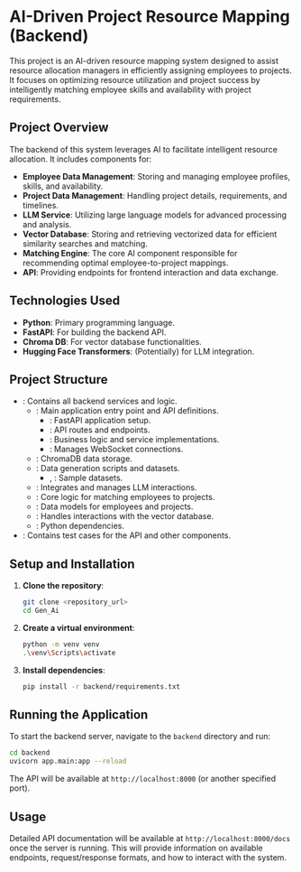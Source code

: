 # AI-Driven Project Resource Mapping (Backend)

This project is an AI-driven resource mapping system designed to assist resource allocation managers in efficiently assigning employees to projects. It focuses on optimizing resource utilization and project success by intelligently matching employee skills and availability with project requirements.

## Project Overview

The backend of this system leverages AI to facilitate intelligent resource allocation. It includes components for:

-   **Employee Data Management**: Storing and managing employee profiles, skills, and availability.
-   **Project Data Management**: Handling project details, requirements, and timelines.
-   **LLM Service**: Utilizing large language models for advanced processing and analysis.
-   **Vector Database**: Storing and retrieving vectorized data for efficient similarity searches and matching.
-   **Matching Engine**: The core AI component responsible for recommending optimal employee-to-project mappings.
-   **API**: Providing endpoints for frontend interaction and data exchange.

## Technologies Used

-   **Python**: Primary programming language.
-   **FastAPI**: For building the backend API.
-   **Chroma DB**: For vector database functionalities.
-   **Hugging Face Transformers**: (Potentially) for LLM integration.

## Project Structure

-   <mcfolder name="backend" path="d:\start web\Hackathon\Gen_Ai\backend"></mcfolder>: Contains all backend services and logic.
    -   <mcfolder name="app" path="d:\start web\Hackathon\Gen_Ai\backend\app"></mcfolder>: Main application entry point and API definitions.
        -   <mcfile name="main.py" path="d:\start web\Hackathon\Gen_Ai\backend\app\main.py"></mcfile>: FastAPI application setup.
        -   <mcfolder name="api" path="d:\start web\Hackathon\Gen_Ai\backend\app\api"></mcfolder>: API routes and endpoints.
        -   <mcfolder name="services" path="d:\start web\Hackathon\Gen_Ai\backend\app\services"></mcfolder>: Business logic and service implementations.
        -   <mcfile name="websocket_manager.py" path="d:\start web\Hackathon\Gen_Ai\backend\app\websocket_manager.py"></mcfile>: Manages WebSocket connections.
    -   <mcfolder name="chroma_db" path="d:\start web\Hackathon\Gen_Ai\backend\chroma_db"></mcfolder>: ChromaDB data storage.
    -   <mcfolder name="data" path="d:\start web\Hackathon\Gen_Ai\backend\data"></mcfolder>: Data generation scripts and datasets.
        -   <mcfile name="Employee.csv" path="d:\start web\Hackathon\Gen_Ai\backend\data\Employee.csv"></mcfile>, <mcfile name="project_description_for_er.csv" path="d:\start web\Hackathon\Gen_Ai\backend\data\project_description_for_er.csv"></mcfile>: Sample datasets.
    -   <mcfile name="llm_service.py" path="d:\start web\Hackathon\Gen_Ai\backend\llm_service.py"></mcfile>: Integrates and manages LLM interactions.
    -   <mcfile name="matching_engine.py" path="d:\start web\Hackathon\Gen_Ai\backend\matching_engine.py"></mcfile>: Core logic for matching employees to projects.
    -   <mcfile name="models.py" path="d:\start web\Hackathon\Gen_Ai\backend\models.py"></mcfile>: Data models for employees and projects.
    -   <mcfile name="vector_db.py" path="d:\start web\Hackathon\Gen_Ai\backend\vector_db.py"></mcfile>: Handles interactions with the vector database.
    -   <mcfile name="requirements.txt" path="d:\start web\Hackathon\Gen_Ai\backend\requirements.txt"></mcfile>: Python dependencies.
-   <mcfolder name="Tests" path="d:\start web\Hackathon\Gen_Ai\Tests"></mcfolder>: Contains test cases for the API and other components.

## Setup and Installation

1.  **Clone the repository**:
    ```bash
    git clone <repository_url>
    cd Gen_Ai
    ```
2.  **Create a virtual environment**:
    ```bash
    python -m venv venv
    .\venv\Scripts\activate
    ```
3.  **Install dependencies**:
    ```bash
    pip install -r backend/requirements.txt
    ```

## Running the Application

To start the backend server, navigate to the `backend` directory and run:

```bash
cd backend
uvicorn app.main:app --reload
```

The API will be available at `http://localhost:8000` (or another specified port).

## Usage

Detailed API documentation will be available at `http://localhost:8000/docs` once the server is running. This will provide information on available endpoints, request/response formats, and how to interact with the system.